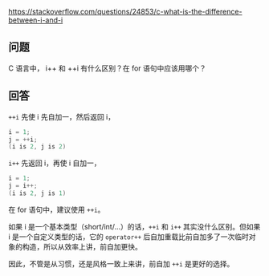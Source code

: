 <https://stackoverflow.com/questions/24853/c-what-is-the-difference-between-i-and-i>

## 问题

C 语言中， i++ 和 ++i 有什么区别？在 for 语句中应该用哪个？

## 回答

`++i` 先使 i 先自加一，然后返回 i，

```c
i = 1;
j = ++i;
(i is 2, j is 2)
```

`i++` 先返回 i，再使 i 自加一，

```c
i = 1;
j = i++;
(i is 2, j is 1)
```

在 for 语句中，建议使用 `++i`。

如果 i 是一个基本类型（short/int/...）的话，`++i` 和 `i++` 其实没什么区别。但如果 i 是一个自定义类型的话，它的 `operator++` 后自加重载比前自加多了一次临时对象的构造，所以从效率上讲，前自加更快。

因此，不管是从习惯，还是风格一致上来讲，前自加 `++i` 是更好的选择。
